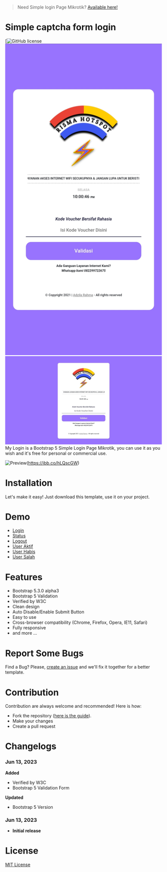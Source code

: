 > Need Simple login Page Mikrotik? [Available here!](https://github.com/AdzilaRahma/Simple-captcha-form-login)

# Simple captcha form login

[![GitHub license](https://github.com/AdzilaRahma/Simple-captcha-form-login/blob/main/LICENSE)
![Android](https://github.com/AdzilaRahma/Simple-captcha-form-login/blob/main/Preview/IMG_20230613_220253.jpg)
![Dekstop](https://github.com/AdzilaRahma/Simple-captcha-form-login/blob/main/Preview/IMG_20230613_220202.jpg)
My Login is a Bootstrap 5 Simple Login Page Mikrotik, you can use it as you wish and it's free for personal or commercial use.

![Preview](https://ibb.co/WgtjmsF)(https://ibb.co/hLQscGW)

# Installation
Let's make it easy! Just download this template, use it on your project.

# Demo
- [Login](https://github.com/AdzilaRahma/Simple-captcha-form-login/blob/main/login.html)
- [Status](https://github.com/AdzilaRahma/Simple-captcha-form-login/blob/main/status.html)
- [Logout](https://github.com/AdzilaRahma/Simple-captcha-form-login/blob/main/logout.html)
- [User Aktif](https://github.com/AdzilaRahma/Simple-captcha-form-login/blob/main/useraktif.html)
- [User Habis](https://github.com/AdzilaRahma/Simple-captcha-form-login/blob/main/userhabis.html)
- [User Salah](https://github.com/AdzilaRahma/Simple-captcha-form-login/blob/main/usersalah.html)

# Features
- Bootstrap 5.3.0 alpha3
- Bootstrap 5 Validation
- Verified by W3C
- Clean design
- Auto Disable/Enable Submit Button
- Easy to use
- Cross-browser compatibility (Chrome, Firefox, Opera, IE11, Safari)
- Fully responsive
- and more ...

# Report Some Bugs
Find a Bug? Please, [create an issue](https://github.com/AdzilaRahma/Simple-captcha-form-login/issues) and we'll fix it together for a better template.

# Contribution
Contribution are always welcome and recommended! Here is how:

- Fork the repository ([here is the guide](https://help.github.com/articles/fork-a-repo/)).
- Make your changes
- Create a pull request

# Changelogs
### Jun 13, 2023
  **Added**
  * Verified by W3C
  * Bootstrap 5 Validation Form

  **Updated**
  * Bootstrap 5 Version

### Jun 13, 2023
  - **Initial release**

# License
[MIT License](http://opensource.org/licenses/MIT)
